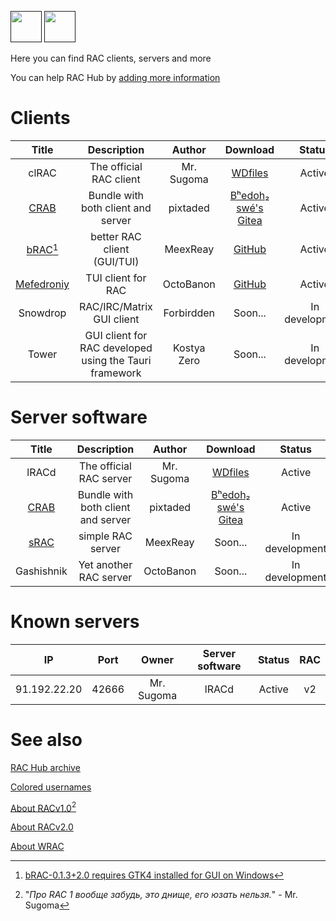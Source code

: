 [<img src="https://github.com/user-attachments/assets/f2be5caa-6246-4a6a-9bee-2b53086f9afb" height="50">]() [<img src="https://github.com/user-attachments/assets/4d35191d-1dbc-4391-a761-6ae7f76ba7af" height="50">]() 

Here you can find RAC clients, servers and more 

You can help RAC Hub by [adding more information](https://github.com/Forbirdden/rachub/pulls)

# Clients

| Title        | Description | Author        | Download     | Status     | Lang | RAC   |   WRAC |
|    :----:    |    :----:   |    :----:     |  :----:  |  :----:    |  :----:    | :----:    | :----: |
| clRAC | The official RAC client | Mr. Sugoma | [WDfiles](https://wdfiles.ru/Obvt) | Active | C | v2 |
| [CRAB](https://gitea.bedohswe.eu.org/pixtaded/crab) | Bundle with both client and server | pixtaded | [Bʰedoh₂ swé's Gitea](https://gitea.bedohswe.eu.org/pixtaded/crab/releases) | Active | Java | v1, v1.99.2 |
| [bRAC](https://github.com/MeexReay/bRAC)[^1] | better RAC client (GUI/TUI) | MeexReay | [GitHub](https://github.com/MeexReay/bRAC/releases) | Active | Rust | v1.99.x, v2.x | ✅ |
| [Mefedroniy](https://github.com/OctoBanon-Main/mefedroniy-client) | TUI client for RAC | OctoBanon | [GitHub](https://github.com/OctoBanon-Main/mefedroniy-client/releases) | Active | Rust | 1.99.2 |
| Snowdrop | RAC/IRC/Matrix GUI client | Forbirdden | Soon... | In development | JavaScript | v1.99, v2 |
| Tower | GUI client for RAC developed using the Tauri framework | Kostya Zero | Soon... | In development | Rust | v2 |

[^1]: [bRAC-0.1.3+2.0 requires GTK4 installed for GUI on Windows](https://github.com/MeexReay/bRAC/releases/tag/0.1.3%2B2.0#user-content-window-gui-install)

# Server software

| Title        | Description | Author        | Download     | Status     | Lang     | RAC   |
|    :----:    |    :----:   |    :----:     |  :----:  |  :----:    |  :----:    | :----:    |
| lRACd | The official RAC server | Mr. Sugoma | [WDfiles](https://wdfiles.ru/Obvt) | Active | C | v2 |
| [CRAB](https://gitea.bedohswe.eu.org/pixtaded/crab) | Bundle with both client and server | pixtaded | [Bʰedoh₂ swé's Gitea](https://gitea.bedohswe.eu.org/pixtaded/crab/releases) | Active | Java | v1, v1.99.2 |
| [sRAC](https://github.com/MeexReay/sRAC) | simple RAC server | MeexReay | Soon... | In development | Rust | v2.0 |
| Gashishnik | Yet another RAC server | OctoBanon | Soon... | In development | Rust | v2.0 |

# Known servers
| IP        | Port | Owner        | Server software     | Status     | RAC     |
|    :----:    |    :----:   |    :----:     |  :----:  |  :----:    |  :----:    |
| 91.192.22.20 | 42666 | Mr. Sugoma | lRACd | Active | v2 |

# See also
[RAC Hub archive](https://github.com/Forbirdden/RAC-Hub/blob/main/ARCHIVE.md)

[Colored usernames](https://github.com/MeexReay/bRAC/blob/main/docs/message_formats.md)

[About RACv1.0](https://bedohswe.eu.org/text/rac/protocol.md.html)[^3]

[About RACv2.0](https://gitea.bedohswe.eu.org/pixtaded/crab#rac-protocol)

[About WRAC](https://github.com/MeexReay/bRAC/blob/main/docs/wrac.md)

[^3]: "_Про RAC 1 вообще забудь, это днище, его юзать нельзя._" - Mr. Sugoma
